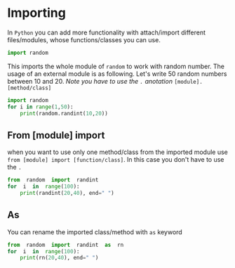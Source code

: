 # Importing
In `Python` you can add more functionality with attach/import different files/modules, whose functions/classes you can use. 
```py
import random
```
This imports the whole module of  `random` to work with random number. The usage of an external module is as following. Let's write 50 random numbers between 10 and 20.
_Note you have to use the `.` anotation_ `[module].[method/class]`
```py
import random
for i in range(1,50):
	print(random.randint(10,20))
```
## From [module] import 
when you want to use only one method/class from the imported module use `from [module] import [function/class]`. In this case you don't have to use the `.`
```py
from  random  import  randint
for  i  in  range(100):
	print(randint(20,40), end=" ")
```
## As
You can rename the imported class/method with `as` keyword
```py
from  random  import  randint  as  rn
for  i  in  range(100):
	print(rn(20,40), end=" ")
```
